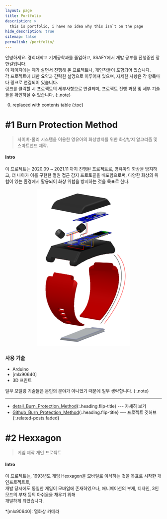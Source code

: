 ```yaml
---
layout: page
title: Portfolio
description: >
  this is portfolio, i have no idea why this isn`t on the page
hide_description: true
sitemap: false
permalink: /portfolio/
---
```


안녕하세요. 경희대학교 기계공학과를 졸업하고, SSAFY에서 개발 공부를 진행중인 장한걸입니다.<br>
이 페이지에는 제가 살면서 진행해 온 프로젝트나, 개인작들이 포함되어 있습니다.<br>
각 프로젝트에 대한 요약과 간략한 설명으로 이루어져 있으며, 자세한 사항은 각 항목마다 링크로 연결되어 있습니다.<br>
링크를 클릭할 시 프로젝트의 세부사항으로 연결되며, 프로젝트 진행 과정 및 세부 기술들을 확인하실 수 있습니다.
{:.note}

0. replaced with contents table
{:toc}

# #1 Burn Protection Method
> 사이버-물리 시스템을 이용한 영유아의 화상방지를 위한 화상방지 알고리즘 및 스마트밴드 제작.


#### Intro
이 프로젝트는 2020.09 ~ 2021.11 까지 진행된 프로젝트로, 영유아의 화상을 방지하고,
더 나아가 이를 구현한 열원 접근 감지 프로토콜을 배포함으로써, 다양한 화상의 위험이 있는 환경에서 활용되어 화상 위험을 방지하는 것을 목표로 한다.

<center>
<img src="../assets/img/portfolio/Burn_Protection_Method/exploded.png" width="300">
</center>

### 사용 기술
- Arduino
- [mlx90640]
- 3D 프린트

일부 모델링 기술들은 본인의 분야가 아니었기 때문에 일부 생략합니다.
{:.note}







---

* [detail_Burn_Protection_Method]{:.heading.flip-title} --- 자세히 보기
* [Github_Burn_Protection_Method]{:.heading.flip-title} --- 프로젝트 깃허브
{:.related-posts.faded}

[detail_Burn_Protection_Method]: Burn_Protection_Method.md
[Github_Burn_Protection_Method]: https://github.com/Hangeol-Chang/Burn_preventation_solution

# #2 Hexxagon
> 게임 제작 개인 프로젝트

#### Intro
이 프로젝트는, 1993년도 게임 Hexxagon을 모바일로 이식하는 것을 목표로 시작한 개인프로젝트로,<br>
개발 당시에도 동일한 게임이 모바일에 존재하였으나, 애니메이션의 부재, 디자인, 3인 모드의 부재 등의 아쉬움을 채우기 위해<br>
개발하게 되었습니다.



*[mlx90640]: 열화상 카메라